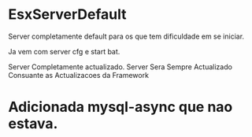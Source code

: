 # EsxServerDefault

Server completamente default para os que tem dificuldade em se iniciar.

Ja vem com server cfg e start bat.

Server Completamente actualizado. Server Sera Sempre Actualizado Consuante as Actualizacoes da Framework

# Adicionada mysql-async que nao estava.
